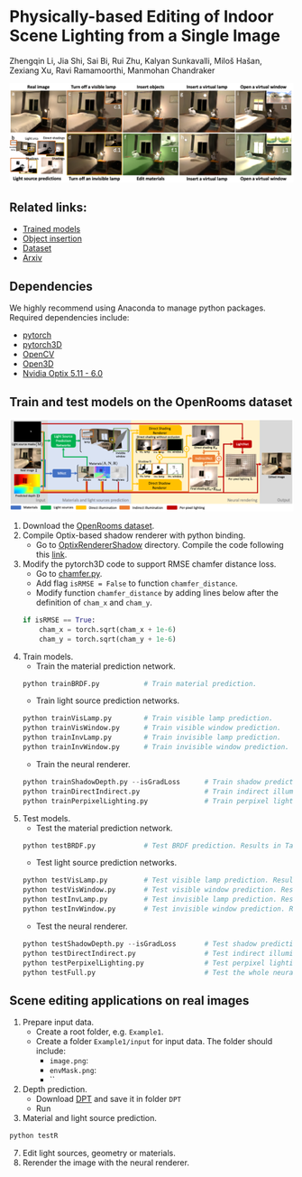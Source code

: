 # Physically-based Editing of Indoor Scene Lighting from a Single Image

Zhengqin Li, Jia Shi, Sai Bi, Rui Zhu, Kalyan Sunkavalli, Miloš Hašan, Zexiang Xu, Ravi Ramamoorthi, Manmohan Chandraker

![](Images/teaser.png)

## Related links:
* [Trained models](https://drive.google.com/drive/folders/1jIaDIKKf3R_EpeMrxobA_HOMWO8D3W0C?usp=sharing)
* [Object insertion](https://github.com/lzqsd/VirtualObjectInsertion)
* [Dataset](https://ucsd-openrooms.github.io/)
* [Arxiv](https://arxiv.org/abs/2205.09343)

## Dependencies
We highly recommend using Anaconda to manage python packages. Required dependencies include:
* [pytorch](https://pytorch.org/)
* [pytorch3D](https://pytorch3d.org/)
* [OpenCV](https://opencv.org/)
* [Open3D](http://www.open3d.org/)
* [Nvidia Optix 5.11 - 6.0](https://developer.nvidia.com/designworks/optix/downloads/legacy)

## Train and test models on the OpenRooms dataset

![](Images/pipeline.png)

1. Download the [OpenRooms dataset](https://ucsd-openrooms.github.io/). 
2. Compile Optix-based shadow renderer with python binding. 
      * Go to [OptixRendererShadow](OptixRendererShadow) directory. Compile the code following this [link](https://github.com/lzqsd/OptixRenderer.git). 
3. Modify the pytorch3D code to support RMSE chamfer distance loss.
      * Go to [chamfer.py](https://github.com/facebookresearch/pytorch3d/blob/main/pytorch3d/loss/chamfer.py). 
      * Add flag `isRMSE = False` to function `chamfer_distance`.
      * Modify function `chamfer_distance` by adding lines below after the definition of `cham_x` and `cham_y`.
      ```python
      if isRMSE == True:
          cham_x = torch.sqrt(cham_x + 1e-6)
          cham_y = torch.sqrt(cham_y + 1e-6)
      ```
4. Train models. 
     * Train the material prediction network. 
     ```python
     python trainBRDF.py           # Train material prediction.
     ```
     * Train light source prediction networks.
     ```python
     python trainVisLamp.py        # Train visible lamp prediction.
     python trainVisWindow.py      # Train visible window prediction.
     python trainInvLamp.py        # Train invisible lamp prediction.
     python trainInvWindow.py      # Train invisible window prediction.
     ```
     * Train the neural renderer.
     ```python
     python trainShadowDepth.py --isGradLoss      # Train shadow prediction.
     python trainDirectIndirect.py                # Train indirect illumination prediction.
     python trainPerpixelLighting.py              # Train perpixel lighting prediction.
     ```
5. Test models.
     * Test the material prediction network.
     ```python
     python testBRDF.py            # Test BRDF prediction. Results in Table 5 in the supp.
     ```
     * Test light source prediction networks.
     ```python
     python testVisLamp.py         # Test visible lamp prediction. Results in Table 3 in the main paper.
     python testVisWindow.py       # Test visible window prediction. Results in Table 3 in the main paper. 
     python testInvLamp.py         # Test invisible lamp prediction. Results in Table 3 in the main paper.
     python testInvWindow.py       # Test invisible window prediction. Results in Table 3 in the main paper.
     ```
     * Test the neural renderer.
     ```python
     python testShadowDepth.py --isGradLoss       # Test shadow prediction. Results in Table 2 in the main paper. 
     python testDirectIndirect.py                 # Test indirect illumination prediction. 
     python testPerpixelLighting.py               # Test perpixel lighting prediction. 
     python testFull.py                           # Test the whole neural renderer with predicted light sources. Results in Table 4 in the main paper. 
     ```
    
## Scene editing applications on real images
1. Prepare input data.
     * Create a root folder, e.g. `Example1`. 
     * Create a folder `Example1/input` for input data. The folder should include:
          * `image.png`:
          * `envMask.png`: 
          * ``
3. Depth prediction.
     * Download [DPT](https://github.com/isl-org/DPT) and save it in folder `DPT`
     * Run 
5. Material and light source prediction.
```python
python testR
```
7. Edit light sources, geometry or materials.
8. Rerender the image with the neural renderer.

